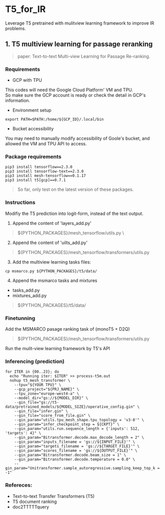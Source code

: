 # T5_for_IR
Leverage T5 pretrained with mulitview learning framework to improve IR problems.
## 1. T5 multiview learning for passage reranking
> paper: Text-to-text Multi-view Learning for Passage Re-ranking.

### Requirements 
- GCP with TPU

This codes will need the Google Cloud Platform' VM and TPU. \
So make sure the GCP account is ready or check the detail in GCP's information.
- Environment setup 
```
export PATH=$PATH:/home/${GCP_ID}/.local/bin
```
- Bucket accessibility

You may need to manually modify accessibility of Goole's bucket, and allowed the VM and TPU API to access.

### Package requirements
```
pip3 install tensorflow==2.3.0
pip3 install tensorflow-text==2.3.0 
pip3 install mesh-tensorflow==0.1.17
pip3 install t5[gcp]==0.7.1
```
> So far, only test on the latest version of these packages.


### Instructions
Modifiy the T5 prediction into logit-form, instead of the text output.

1. Append the content of 'layers_add.py' 
> ${PYTHON_PACKAGES}/mesh_tensorflow/utils.py \

2. Append the content of 'uilts_add.py'  
> ${PYTHON_PACKAGES}/mesh_tensorflow/transformers/utils.py

3. Add the multiview learning tasks files:
```
cp msmarco.py ${PYTHON_PACKAGES}/t5/data/
```

4. Append the msmarco tasks and mixtures
- tasks_add.py
- mixtures_add.py
> ${PYTHON_PACKAGES}/t5/data/


### Finetunning
Add the MSMARCO pasage ranking task of (monoT5 + D2Q)
> ${PYTHON_PACKAGES}/mesh_tensorflow/transformers/utils.py

Run the mulit-view learning framework by T5's API

### Inferencing (prediction)
```
for ITER in {00..23}; do
  echo "Running iter: $ITER" >> process-t5m.out
  nohup t5_mesh_transformer \
    --tpu="${YOUR TPU}" \
    --gcp_project="${PRJ_NAME}" \
    --tpu_zone="europe-west4-a" \
    --model_dir="gs://${MODEL_DIR}" \
    --gin_file="gs://t5-data/pretrained_models/${MODEL_SIZE}/operative_config.gin" \
    --gin_file="infer.gin" \
    --gin_file="score_from_file.gin" \
    --gin_param="utils.tpu_mesh_shape.tpu_topology = 'v3-8'" \
    --gin_param="infer_checkpoint_step = ${CKPT}" \
    --gin_param="utils.run.sequence_length = {'inputs': 512, 'targets': 4}" \
    --gin_param="Bitransformer.decode.max_decode_length = 2" \
    --gin_param="inputs_filename = 'gs://${INPUT_FILE}'" \
    --gin_param="targets_filename = 'gs://${TARGET_FILE}'" \
    --gin_param="scores_filename = 'gs://${OUTPUT_FILE}'" \
    --gin_param="Bitransformer.decode.beam_size = 1" \
    --gin_param="Bitransformer.decode.temperature = 0.0" \
    --gin_param="Unitransformer.sample_autoregressive.sampling_keep_top_k = -1" 
```

### Refereces:
- Text-to-text Transfer Transformers (T5)
- T5 document ranking 
- doc2TTTTTquery
